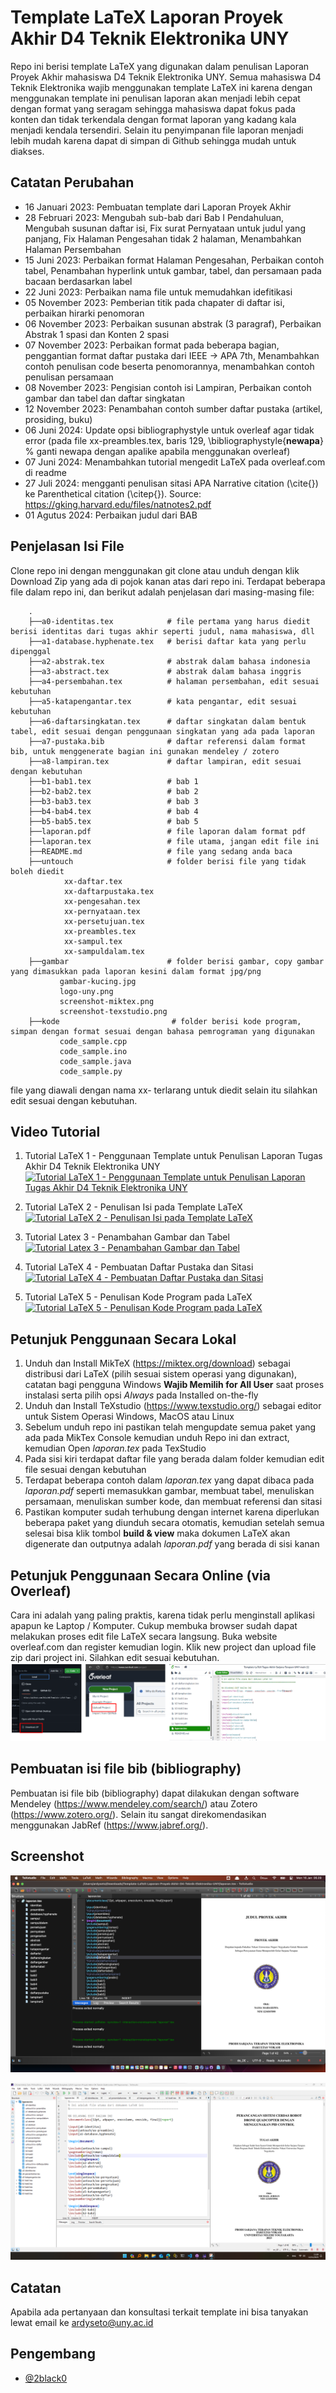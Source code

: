 
# Template LaTeX Laporan Proyek Akhir D4 Teknik Elektronika UNY

Repo ini berisi template LaTeX yang digunakan dalam penulisan Laporan Proyek Akhir mahasiswa D4 Teknik Elektronika UNY. Semua mahasiswa D4 Teknik Elektronika wajib menggunakan template LaTeX ini karena dengan menggunakan template ini penulisan laporan akan menjadi lebih cepat dengan format yang seragam sehingga mahasiswa dapat fokus pada konten dan tidak terkendala dengan format laporan yang kadang kala menjadi kendala tersendiri. Selain itu penyimpanan file laporan menjadi lebih mudah karena dapat di simpan di Github sehingga mudah untuk diakses.

## Catatan Perubahan

- 16 Januari 2023: Pembuatan template dari Laporan Proyek Akhir
- 28 Februari 2023: Mengubah sub-bab dari Bab I Pendahuluan, Mengubah susunan daftar isi, Fix surat Pernyataan untuk judul yang panjang, Fix Halaman Pengesahan tidak 2 halaman, Menambahkan Halaman Persembahan
- 15 Juni 2023: Perbaikan format Halaman Pengesahan, Perbaikan contoh tabel, Penambahan hyperlink untuk gambar, tabel, dan persamaan pada bacaan berdasarkan label
- 22 Juni 2023: Perbaikan nama file untuk memudahkan idefitikasi
- 05 November 2023: Pemberian titik pada chapater di daftar isi, perbaikan hirarki penomoran
- 06 November 2023: Perbaikan susunan abstrak (3 paragraf), Perbaikan Abstrak 1 spasi dan Konten 2 spasi
- 07 November 2023: Perbaikan format pada beberapa bagian, penggantian format daftar pustaka dari IEEE -> APA 7th, Menambahkan contoh penulisan code beserta penomorannya, menambahkan contoh penulisan persamaan
- 08 November 2023: Pengisian contoh isi Lampiran, Perbaikan contoh gambar dan tabel dan daftar singkatan
- 12 November 2023: Penambahan contoh sumber daftar pustaka (artikel, prosiding, buku)
- 06 Juni 2024: Update opsi bibliographystyle untuk overleaf agar tidak error (pada file xx-preambles.tex, baris 129, \bibliographystyle{**newapa**} % ganti newapa dengan apalike apabila menggunakan overleaf)
- 07 Juni 2024: Menambahkan tutorial mengedit LaTeX pada overleaf.com di readme
- 27 Juli 2024: mengganti penulisan sitasi APA Narrative citation (\cite{}) ke Parenthetical citation (\citep{}). Source: https://gking.harvard.edu/files/natnotes2.pdf
- 01 Agutus 2024: Perbaikan judul dari BAB

## Penjelasan Isi File

Clone repo ini dengan menggunakan git clone atau unduh dengan klik Download Zip yang ada di pojok kanan atas dari repo ini. Terdapat beberapa file dalam repo ini, dan berikut adalah penjelasan dari masing-masing file:

        .
        ├──a0-identitas.tex            # file pertama yang harus diedit berisi identitas dari tugas akhir seperti judul, nama mahasiswa, dll
        ├──a1-database.hyphenate.tex   # berisi daftar kata yang perlu dipenggal
        ├──a2-abstrak.tex              # abstrak dalam bahasa indonesia
        ├──a3-abstract.tex             # abstrak dalam bahasa inggris
        ├──a4-persembahan.tex          # halaman persembahan, edit sesuai kebutuhan
        ├──a5-katapengantar.tex        # kata pengantar, edit sesuai kebutuhan
        ├──a6-daftarsingkatan.tex      # daftar singkatan dalam bentuk tabel, edit sesuai dengan penggunaan singkatan yang ada pada laporan
        ├──a7-pustaka.bib              # daftar referensi dalam format bib, untuk menggenerate bagian ini gunakan mendeley / zotero
        ├──a8-lampiran.tex             # daftar lampiran, edit sesuai dengan kebutuhan
        ├──b1-bab1.tex                 # bab 1
        ├──b2-bab2.tex                 # bab 2
        ├──b3-bab3.tex                 # bab 3
        ├──b4-bab4.tex                 # bab 4
        ├──b5-bab5.tex                 # bab 5
        ├──laporan.pdf                 # file laporan dalam format pdf
        ├──laporan.tex                 # file utama, jangan edit file ini 
        ├──README.md                   # file yang sedang anda baca
        ├──untouch                     # folder berisi file yang tidak boleh diedit 
                xx-daftar.tex               
                xx-daftarpustaka.tex        
                xx-pengesahan.tex           
                xx-pernyataan.tex           
                xx-persetujuan.tex          
                xx-preambles.tex            
                xx-sampul.tex               
                xx-sampuldalam.tex          
        ├──gambar                      # folder berisi gambar, copy gambar yang dimasukkan pada laporan kesini dalam format jpg/png
               gambar-kucing.jpg
               logo-uny.png
               screenshot-miktex.png
               screenshot-texstudio.png
        ├──kode                         # folder berisi kode program, simpan dengan format sesuai dengan bahasa pemrograman yang digunakan
               code_sample.cpp
               code_sample.ino
               code_sample.java
               code_sample.py

file yang diawali dengan nama xx- terlarang untuk diedit selain itu silahkan edit sesuai dengan kebutuhan.

## Video Tutorial
1. Tutorial LaTeX 1 - Penggunaan Template untuk Penulisan Laporan Tugas Akhir D4 Teknik Elektronika UNY
[![Tutorial LaTeX 1 - Penggunaan Template untuk Penulisan Laporan Tugas Akhir D4 Teknik Elektronika UNY](https://i.ytimg.com/vi/lnPTVrOGB90/hqdefault.jpg)](https://www.youtube.com/watch?v=lnPTVrOGB90)

1. Tutorial LaTeX 2 - Penulisan Isi pada Template LaTeX
[![Tutorial LaTeX 2 - Penulisan Isi pada Template LaTeX](https://i.ytimg.com/vi/4Qk_2pknhsM/hqdefault.jpg)](https://www.youtube.com/watch?v=4Qk_2pknhsM)

1. Tutorial Latex 3 - Penambahan Gambar dan Tabel
[![Tutorial Latex 3 - Penambahan Gambar dan Tabel](https://i.ytimg.com/vi/oxY1mbZgv94/hqdefault.jpg)](https://www.youtube.com/watch?v=oxY1mbZgv94)

1. Tutorial LaTeX 4 - Pembuatan Daftar Pustaka dan Sitasi
[![Tutorial LaTeX 4 - Pembuatan Daftar Pustaka dan Sitasi](https://i.ytimg.com/vi/goq-IS4WJW4/hqdefault.jpg)](https://www.youtube.com/watch?v=goq-IS4WJW4)

1. Tutorial LaTeX 5 - Penulisan Kode Program pada LaTeX
[![Tutorial LaTeX 5 - Penulisan Kode Program pada LaTeX](https://i.ytimg.com/vi/JeSJ0mYfxA0/hqdefault.jpg)](https://www.youtube.com/watch?v=JeSJ0mYfxA0)

## Petunjuk Penggunaan Secara Lokal
1. Unduh dan Install MikTeX (https://miktex.org/download) sebagai distribusi dari LaTeX (pilih sesuai sistem operasi yang digunakan), catatan bagi pengguna Windows **Wajib Memilih for All User** saat proses instalasi serta pilih opsi _Always_ pada Installed on-the-fly
2. Unduh dan Install TeXstudio (https://www.texstudio.org/) sebagai editor untuk Sistem Operasi Windows, MacOS atau Linux
3. Sebelum unduh repo ini pastikan telah mengupdate semua paket yang ada pada MikTex Console kemudian unduh Repo ini dan extract, kemudian Open _laporan.tex_ pada TexStudio
4. Pada sisi kiri terdapat daftar file yang berada dalam folder kemudian edit file sesuai dengan kebutuhan
5. Terdapat beberapa contoh dalam _laporan.tex_ yang dapat dibaca pada _laporan.pdf_ seperti memasukkan gambar, membuat tabel, menuliskan persamaan, menuliskan sumber kode, dan membuat referensi dan sitasi
6. Pastikan komputer sudah terhubung dengan internet karena diperlukan beberapa paket yang diunduh secara otomatis, kemudian setelah semua selesai bisa klik tombol **build & view** maka dokumen LaTeX akan digenerate dan outputnya adalah _laporan.pdf_ yang berada di sisi kanan

## Petunjuk Penggunaan Secara Online (via Overleaf)
Cara ini adalah yang paling praktis, karena tidak perlu menginstall aplikasi apapun ke Laptop / Komputer. Cukup membuka browser sudah dapat melakukan proses edit file LaTeX secara langsung.
Buka website overleaf.com dan register kemudian login. Klik new project dan upload file zip dari project ini. Silahkan edit sesuai kebutuhan.
![TexStudio on MacOS](gambar/screenshot-overleaf.png "Editing LaTeX on Overleaf")

## Pembuatan isi file bib (bibliography)
Pembuatan isi file bib (bibliography) dapat dilakukan dengan software Mendeley (https://www.mendeley.com/search/) atau Zotero (https://www.zotero.org/). Selain itu sangat direkomendasikan menggunakan JabRef (https://www.jabref.org/).

## Screenshot
![TexStudio on MacOS](gambar/screenshot-texstudio-macos.png "TexStudio on MacOS")

![TexStudio on Windows](gambar/screenshot-texstudio-windows.png "TexStudio on Windows")

## Catatan
Apabila ada pertanyaan dan konsultasi terkait template ini bisa tanyakan lewat email ke ardyseto@uny.ac.id

## Pengembang

- [@2black0](https://www.github.com/2black0)

